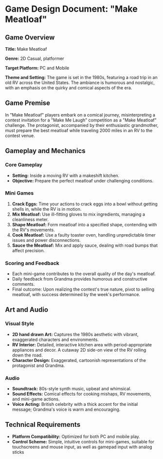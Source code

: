 # Game Design Document: "Make Meatloaf"

## Game Overview

**Title:** Make Meatloaf

**Genre:** 2D Casual, platformer

**Target Platform:** PC and Mobile

**Theme and Setting:** The game is set in the 1980s, featuring a road trip in an old RV across the United States. The ambiance is humorous and nostalgic, with an emphasis on the quirky and comical aspects of the era.

## Game Premise

In "Make Meatloaf" players embark on a comical journey, misinterpreting a contest invitation for a "Make Me Laugh" competition as a "Make Meatloaf" challenge. The protagonist, accompanied by their enthusiastic grandmother, must prepare the best meatloaf while traveling 2000 miles in an RV to the contest venue.

## Gameplay and Mechanics

### Core Gameplay

- **Setting:** Inside a moving RV with a makeshift kitchen.
- **Objective:** Prepare the perfect meatloaf under challenging conditions.

### Mini Games

1. **Crack Eggs:** Time your actions to crack eggs into a bowl without getting shells in, while the RV is in motion.
2. **Mix Meatloaf:** Use ill-fitting gloves to mix ingredients, managing a cleanliness meter.
3. **Shape Meatloaf:** Form meatloaf into a specified shape, contending with the RV's movements.
4. **Cook Meatloaf:** Use a faulty toaster oven, handling unpredictable timer issues and power disconnections.
5. **Sauce the Meatloaf:** Mix and apply sauce, dealing with road bumps that affect precision.

### Scoring and Feedback

- Each mini-game contributes to the overall quality of the day's meatloaf.
- Daily feedback from Grandma provides humorous and constructive comments.
- Final outcome: Upon realizing the contest's true nature, pivot to selling meatloaf, with success determined by the week's performance.

## Art and Audio

### Visual Style

- **2D hand drawn Art:** Captures the 1980s aesthetic with vibrant, exaggerated characters and environments.
- **RV Interior:** Detailed, interactive kitchen area with period-appropriate appliances and decor. A cutaway 2D side-on view of the RV rolling down the road. 
- **Character Design:** Exaggerated, cartoonish representations of the protagonist and Grandma.

### Audio

- **Soundtrack:** 80s-style synth music, upbeat and whimsical.
- **Sound Effects:** Comical effects for cooking mishaps, RV movements, and mini-game actions.
- **Voice Acting:** British celebrity with a thick accent for the initial message; Grandma's voice is warm and encouraging.

## Technical Requirements

- **Platform Compatibility:** Optimized for both PC and mobile play.
- **Control Scheme:** Simple, intuitive controls for mini-games, suitable for touchscreens and mouse input, as well as gamepad input with analog sticks



